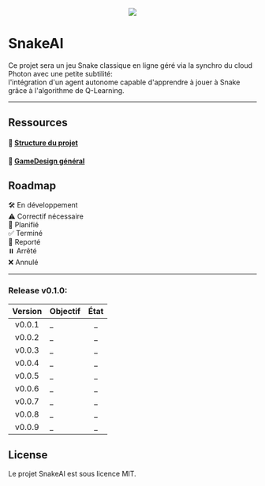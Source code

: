 <p align="center">
  <img src="../img/github_logo.png">
</p>

# SnakeAI
Ce projet sera un jeu Snake classique en ligne géré via la synchro du cloud Photon avec une petite subtilité:</br>
l'intégration d'un agent autonome capable d'apprendre à jouer à Snake grâce à l'algorithme de Q-Learning.

---

## Ressources

#### 📂 __[Structure du projet](./ProjectStructure.md)__

#### 🔧 __[GameDesign général](./GameDesign.md)__

## Roadmap
🛠️ En développement</br>
⚠️ Correctif nécessaire</br>
📝 Planifié</br>
✅ Terminé</br>
🔄 Reporté</br>
⏸️ Arrêté</br>
❌ Annulé</br>

---

### Release v0.1.0:
| Version  | Objectif                                                    | État |
|:--------:|:------------------------------------------------------------|:----:|
| v0.0.1   | _       | _ |
| v0.0.2   | _       | _ |
| v0.0.3   | _       | _ |
| v0.0.4   | _       | _ |
| v0.0.5   | _       | _ |
| v0.0.6   | _       | _ |
| v0.0.7   | _       | _ |
| v0.0.8   | _       | _ |
| v0.0.9   | _       | _ |


## License
Le projet SnakeAI est sous licence MIT.
